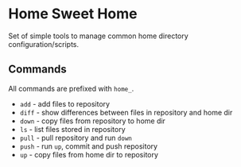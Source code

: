 # Home Sweet Home

Set of simple tools to manage common home directory configuration/scripts.

## Commands

All commands are prefixed with `home_`.

- `add` - add files to repository
- `diff` - show differences between files in repository and home dir
- `down` - copy files from repository to home dir
- `ls` - list files stored in repository
- `pull` - pull repository and run `down`
- `push` - run `up`, commit and push repository
- `up` - copy files from home dir to repository

